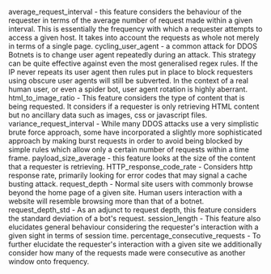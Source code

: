 average_request_interval - this feature considers the behaviour of the requester in terms of the average number of request made within a given interval. This is essentially the frequency with which a requester attempts to access a given host. It takes into account the requests as whole not merely in terms of a single page.
cycling_user_agent - a common attack for DDOS Botnets is to change user agent repeatedly during an attack. This strategy can be quite effective against even the most generalised regex rules. If the IP never repeats its user agent then rules put in place to block requesters using obscure user agents will still be subverted. In the context of a real human user, or even a spider bot, user agent rotation is highly aberrant.
html_to_image_ratio - This feature considers the type of content that is being requested. It considers if a requester is only retrieving HTML content but no ancillary data such as images, css or javascript files.
variance_request_interval - While many DDOS attacks use a very simplistic brute force approach, some have incorporated a slightly more sophisticated approach by making burst requests in order to avoid being blocked by simple rules which allow only a certain number of requests within a time frame.
payload_size_average - this feature looks at the size of the content that a requester is retrieving.
HTTP_response_code_rate - Considers http response rate, primarily looking for error codes that may signal a cache busting attack.
request_depth - Normal site users with commonly browse beyond the home page of a given site. Human users interaction with a website will resemble browsing more than that of a botnet.
request_depth_std - As an adjunct to request depth, this feature considers the standard deviation of a bot's request.
session_length - This feature also elucidates general behaviour considering the requester's interaction with a given sight in terms of session time.
percentage_consecutive_requests - To further elucidate the requester's interaction with a given site we additionally consider how many of the requests made were consecutive as another window onto frequency.
